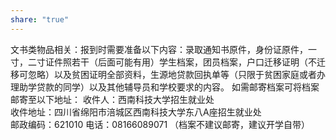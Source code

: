 ```yaml
---
share: "true"
---
```


文书类物品相关：报到时需要准备以下内容：录取通知书原件，身份证原件，一寸，二寸证件照若干（后面可能有用）学生档案，团员档案，户口迁移证明（不迁移可忽略）以及贫困证明全部资料，生源地贷款回执单等（只限于贫困家庭或者办理助学贷款的同学）以及其他辅导员和学校要求的内容。
如需邮寄档案可将档案邮寄至以下地址：
收件人：西南科技大学招生就业处  
收件地址：四川省绵阳市涪城区西南科技大学东八A座招生就业处  
邮政编码：621010
电话：08166089071
（档案不建议邮寄，建议开学自带）

